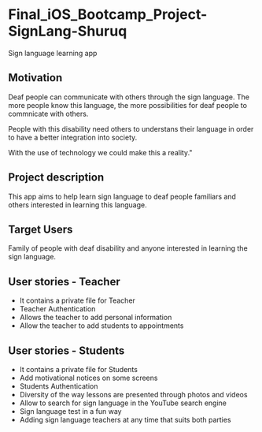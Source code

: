 # Final_iOS_Bootcamp_Project-SignLang-Shuruq
 Sign language learning app

## Motivation
 Deaf people can communicate with others through the sign language. The more people know this language, the more possibilities for deaf people to commnicate with others. 

 People with this disability need others to understans their language in order to have a better integration into society.

 With the use of technology we could make this a reality."


## Project description
This app aims to help learn sign language to deaf people familiars and others interested in learning this language.


## Target Users
Family of people with deaf disability and anyone interested in learning the sign language.


## User stories - Teacher
   - It contains a private file for Teacher
   - Teacher Authentication
   - Allows the teacher to add personal information
   - Allow the teacher to add students to appointments
   
   
## User stories - Students
 - It contains a private file for Students
 - Add motivational notices on some screens
 - Students Authentication
 - Diversity of the way lessons are presented through photos and videos
 - Allow to search for sign language in the YouTube search engine
 - Sign language test in a fun way
 - Adding sign language teachers at any time that suits both parties
 
 





